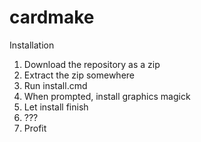 # cardmake

Installation

1. Download the repository as a zip
2. Extract the zip somewhere
3. Run install.cmd
4. When prompted, install graphics magick
5. Let install finish
6. ???
7. Profit
